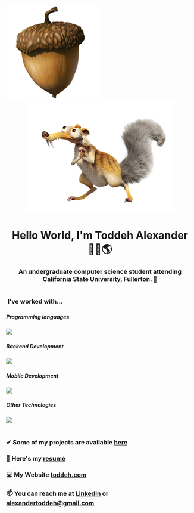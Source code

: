   <img src="/assets/Acorn.png" width="250"> 
<div align="center"><img src="/assets/Scrat.png" width="400"></div>

<h1 align="center">Hello World, I'm Toddeh Alexander 🙋‍♂️🌎 </h1> 
<h3 align="center">An undergraduate computer science student attending California State University, Fullerton. 🐘  
<h1></h1>  
  
<p align="left">   
   
<h3 style="vertical-align:top; margin:4px" > I've worked with... <h3>   
    
##### Programming languages 
![](https://skillicons.dev/icons?i=html,css,js,ts,py,cpp,r)    
     
##### Backend Development  
![](https://skillicons.dev/icons?i=nodejs,php,mysql,flask)   

 
##### Mobile Development 
![](https://skillicons.dev/icons?i=swift,react)  

##### Other Technologies 
![](https://skillicons.dev/icons?i=raspberrypi,arduino,docker,bots,cloudflare,firebase,figma,linux,apple,windows)
 
<h1></h1>


### ✔ Some of my projects are available [here](https://github.com/toddehalexander?tab=repositories)

### 📄 Here's my [resumé](https://toddeh.com/assets/Resume/Toddeh_Alexander_Resume.pdf)

### 💻 My Website [toddeh.com](https://toddeh.com)

### 📫 You can reach me at [LinkedIn](https://www.linkedin.com/in/toddeh/) or alexandertoddeh@gmail.com
